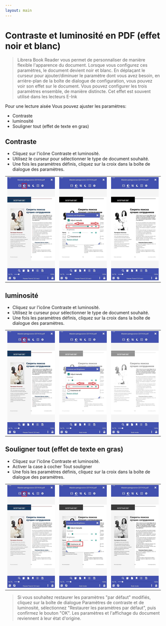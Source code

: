 ```yaml
---
layout: main
---
```


# Contraste et luminosité en PDF (effet noir et blanc)

> Librera Book Reader vous permet de personnaliser de manière flexible l'apparence du document.
Lorsque vous configurez ces paramètres, le document devient noir et blanc.
En déplaçant le curseur pour ajouter/diminuer le paramètre dont vous avez besoin,
en arrière-plan de la boîte de dialogue de configuration, vous pouvez voir son effet sur le document.
Vous pouvez configurer les trois paramètres ensemble, de manière distincte. Cet effet est souvent utilisé dans les lecteurs E-Ink

Pour une lecture aisée Vous pouvez ajuster les paramètres:
* Contraste
* luminosité
* Souligner tout (effet de texte en gras)

## Contraste
* Cliquez sur l'icône Contraste et luminosité.
* Utilisez le curseur pour sélectionner le type de document souhaité.
* Une fois les paramètres définis, cliquez sur la croix dans la boîte de dialogue des paramètres.

||||
|-|-|-|
|![](10.jpg)|![](11.jpg)|![](12.jpg)|

## luminosité
* Cliquez sur l'icône Contraste et luminosité.
* Utilisez le curseur pour sélectionner le type de document souhaité.
* Une fois les paramètres définis, cliquez sur la croix dans la boîte de dialogue des paramètres.

||||
|-|-|-|
|![](20.jpg)|![](21.jpg)|![](222.jpg)|

## Souligner tout (effet de texte en gras)
* Cliquez sur l'icône Contraste et luminosité.
* Activer la case à cocher Tout souligner
* Une fois les paramètres définis, cliquez sur la croix dans la boîte de dialogue des paramètres.

||||
|-|-|-|
|![](30.jpg)|![](31.jpg)|![](32.jpg)|

> Si vous souhaitez restaurer les paramètres &quot;par défaut&quot; modifiés, cliquez sur la boîte de dialogue Paramètres de contraste et de luminosité, sélectionnez &quot;Restaurer les paramètres par défaut&quot;, puis confirmez le bouton &quot;OK&quot;. Les paramètres et l'affichage du document reviennent à leur état d'origine.
